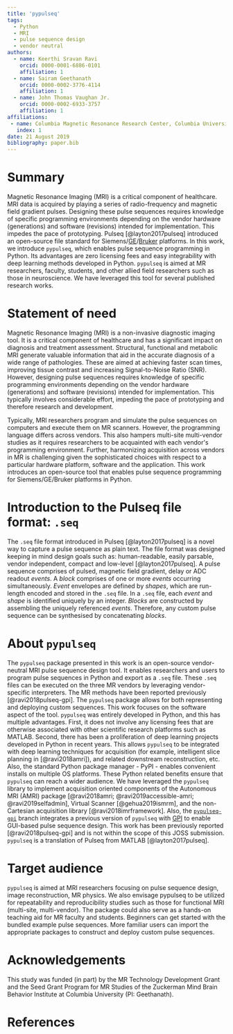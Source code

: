 ```yaml
---
title: 'pypulseq'
tags:
  - Python
  - MRI
  - pulse sequence design
  - vendor neutral
authors:
  - name: Keerthi Sravan Ravi
    orcid: 0000-0001-6886-0101
    affiliation: 1
  - name: Sairam Geethanath
    orcid: 0000-0002-3776-4114
    affiliation: 1
  - name: John Thomas Vaughan Jr.
    orcid: 0000-0002-6933-3757
    affiliation: 1  
affiliations:
 - name: Columbia Magnetic Resonance Research Center, Columbia University in the City of New York, USA
   index: 1
date: 21 August 2019
bibliography: paper.bib
---
```


# Summary

Magnetic Resonance Imaging (MRI) is a critical component of healthcare. MRI data is acquired by playing a series of 
radio-frequency and magnetic field gradient pulses. Designing these pulse sequences requires knowledge of specific 
programming environments depending on the vendor hardware (generations) and software (revisions) intended for 
implementation. This impedes the pace of prototyping. Pulseq [@layton2017pulseq] introduced an open-source file 
standard for Siemens/[GE](toppe)/[Bruker](bruker) platforms. In this work, we introduce `pypulseq`, which enables pulse sequence 
programming in Python. Its advantages are zero licensing fees and easy integrability with deep learning methods 
developed in Python. `pypulseq` is aimed at MR researchers, faculty, students, and other allied field researchers 
such as those in neuroscience. We have leveraged this tool for several published research works.

# Statement of need

Magnetic Resonance Imaging (MRI) is a non-invasive diagnostic imaging tool. It is a critical component of healthcare 
and has a significant impact on diagnosis and treatment assessment. Structural, functional and metabolic MRI generate 
valuable information that aid in the accurate diagnosis of a wide range of pathologies. These are aimed at achieving 
faster scan times, improving tissue contrast and increasing Signal-to-Noise Ratio (SNR). However, designing pulse 
sequences requires knowledge of specific programming environments depending on the vendor hardware (generations) and 
software (revisions) intended for implementation. This typically involves considerable effort, impeding the pace of 
prototyping and therefore research and development. 

Typically, MRl researchers program and simulate the pulse sequences on computers and execute them on MR scanners. 
However, the programming language differs across vendors. This also hampers multi-site multi-vendor studies as it 
requires researchers to be acquainted with each vendor's programming environment. Further, harmonizing acquisition 
across vendors in MR is challenging given the sophisticated choices with respect to a particular hardware platform, 
software and the application. This work introduces an open-source tool that enables pulse sequence programming for 
Siemens/GE/Bruker platforms in Python.

# Introduction to the Pulseq file format: `.seq`

The `.seq` file format introduced in Pulseq [@layton2017pulseq] is a novel way to capture a pulse sequence as plain 
text. The file format was designed keeping in mind design goals such as: human-readable, easily parsable, vendor 
independent, compact and low-level [@layton2017pulseq]. A pulse sequence comprises of pulsed, magnetic field gradient, 
delay or ADC readout *events*. A *block* comprises of one or more *events* occurring simultaneously. *Event* envelopes 
are defined by *shapes*, which are run-length encoded and stored in the `.seq` file. In a `.seq` file, each *event* and 
*shape* is identified uniquely by an integer. *Blocks* are constructed by assembling the uniquely referenced *events*. 
Therefore, any custom pulse sequence can be synthesised by concatenating *blocks*.

# About `pypulseq`

The `pypulseq` package presented in this work is an open-source vendor-neutral MRI pulse sequence design tool. It 
enables researchers and users to program pulse sequences in Python and export as a `.seq` file. These `.seq` files can 
be executed on the three MR vendors by leveraging vendor-specific interpreters. The MR methods have been reported 
previously [@ravi2018pulseq-gpi]. The `pypulseq` package allows for both representing and deploying custom sequences. 
This work focuses on the software aspect of the tool. `pypulseq` was entirely developed in Python, and this has multiple 
advantages. First, it does not involve any licensing fees that are otherwise associated with other scientific research 
platforms such as MATLAB. Second, there has been a proliferation of deep learning projects developed in Python in recent 
years. This allows `pypulseq` to be integrated with deep learning techniques for acquisition (for example, intelligent 
slice planning in [@ravi2018amri]), and related downstream reconstruction, etc. Also, the standard Python package 
manager - PyPI - enables convenient installs on multiple OS platforms. These Python related benefits ensure that 
`pypulseq` can reach a wider audience. We have leveraged the `pypulseq` library to implement acquisition oriented 
components of the Autonomous MRI (AMRI) package [@ravi2018amri; @ravi2019accessible-amri; @ravi2019selfadmin], 
Virtual Scanner [@gehua2019ismrm], and the non-Cartesian acquisition library [@ravi2018imrframework]. Also, 
the [`pypulseq-gpi`](pypulseq-gpi-branch) branch integrates a previous version of `pypulseq` with [GPI](gpilab) to 
enable GUI-based pulse sequence design. This work has been previously reported [@ravi2018pulseq-gpi] and is not within 
the scope of this JOSS submission. `pypulseq` is a translation of Pulseq from MATLAB [@layton2017pulseq].

# Target audience

`pypulseq` is aimed at MRI researchers focusing on pulse sequence design, image reconstruction, MR physics. We also 
envisage pypulseq to be utilized for repeatability and reproducibility studies such as those for functional MRI 
(multi-site, multi-vendor). The package could also serve as a hands-on teaching aid for MR faculty and students. 
Beginners can get started with the bundled example pulse sequences. More familiar users can import the appropriate 
packages to construct and deploy custom pulse sequences.

[bruker]: https://github.com/pulseq/bruker_interpreter
[gpilab]: http://gpilab.com/
[pypulseq-gpi-branch]: https://github.com/imr-framework/pypulseq/tree/pypulseq-gpi
[toppe]: https://toppemri.github.io

# Acknowledgements

This study was funded (in part) by the MR Technology Development Grant and the Seed Grant Program for MR Studies of the 
Zuckerman Mind Brain Behavior Institute at Columbia University (PI: Geethanath).

# References
